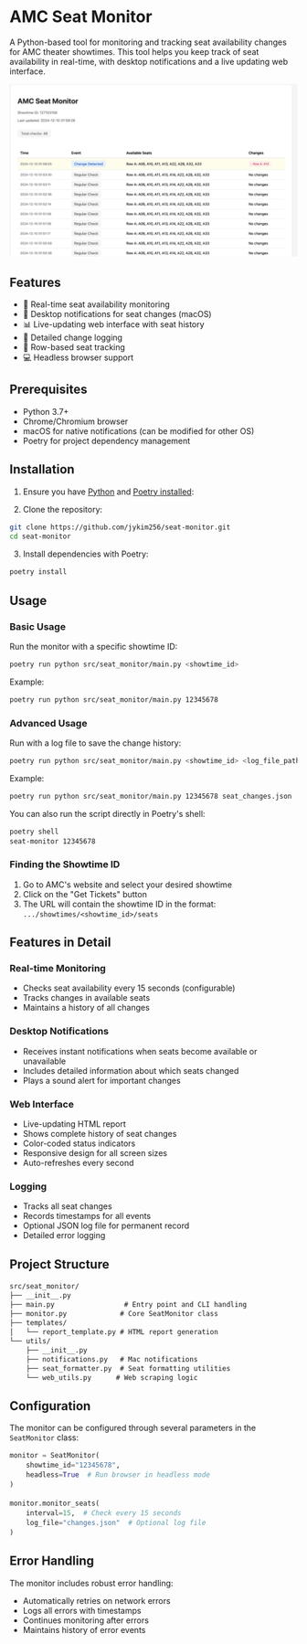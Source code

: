 # AMC Seat Monitor

A Python-based tool for monitoring and tracking seat availability changes for AMC theater showtimes. This tool helps you keep track of seat availability in real-time, with desktop notifications and a live updating web interface.

![A screenshot showing the seat monitor](image.png)

## Features

- 🎦 Real-time seat availability monitoring
- 🔔 Desktop notifications for seat changes (macOS)
- 📊 Live-updating web interface with seat history
- 📝 Detailed change logging
- 🎯 Row-based seat tracking
- 💻 Headless browser support

## Prerequisites

- Python 3.7+
- Chrome/Chromium browser
- macOS for native notifications (can be modified for other OS)
- Poetry for project dependency management

## Installation

1. Ensure you have [Python](https://www.python.org/downloads/) and [Poetry installed](https://python-poetry.org/docs/#installation):

2. Clone the repository:

```bash
git clone https://github.com/jykim256/seat-monitor.git
cd seat-monitor
```

3. Install dependencies with Poetry:

```bash
poetry install
```

## Usage

### Basic Usage

Run the monitor with a specific showtime ID:

```bash
poetry run python src/seat_monitor/main.py <showtime_id>
```

Example:

```bash
poetry run python src/seat_monitor/main.py 12345678
```

### Advanced Usage

Run with a log file to save the change history:

```bash
poetry run python src/seat_monitor/main.py <showtime_id> <log_file_path>
```

Example:

```bash
poetry run python src/seat_monitor/main.py 12345678 seat_changes.json
```

You can also run the script directly in Poetry's shell:

```bash
poetry shell
seat-monitor 12345678
```

### Finding the Showtime ID

1. Go to AMC's website and select your desired showtime
2. Click on the "Get Tickets" button
3. The URL will contain the showtime ID in the format: `.../showtimes/<showtime_id>/seats`

## Features in Detail

### Real-time Monitoring

- Checks seat availability every 15 seconds (configurable)
- Tracks changes in available seats
- Maintains a history of all changes

### Desktop Notifications

- Receives instant notifications when seats become available or unavailable
- Includes detailed information about which seats changed
- Plays a sound alert for important changes

### Web Interface

- Live-updating HTML report
- Shows complete history of seat changes
- Color-coded status indicators
- Responsive design for all screen sizes
- Auto-refreshes every second

### Logging

- Tracks all seat changes
- Records timestamps for all events
- Optional JSON log file for permanent record
- Detailed error logging

## Project Structure

```
src/seat_monitor/
├── __init__.py
├── main.py                 # Entry point and CLI handling
├── monitor.py             # Core SeatMonitor class
├── templates/
│   └── report_template.py # HTML report generation
└── utils/
    ├── __init__.py
    ├── notifications.py   # Mac notifications
    ├── seat_formatter.py  # Seat formatting utilities
    └── web_utils.py      # Web scraping logic
```

## Configuration

The monitor can be configured through several parameters in the `SeatMonitor` class:

```python
monitor = SeatMonitor(
    showtime_id="12345678",
    headless=True  # Run browser in headless mode
)

monitor.monitor_seats(
    interval=15,  # Check every 15 seconds
    log_file="changes.json"  # Optional log file
)
```

## Error Handling

The monitor includes robust error handling:

- Automatically retries on network errors
- Logs all errors with timestamps
- Continues monitoring after errors
- Maintains history of error events
